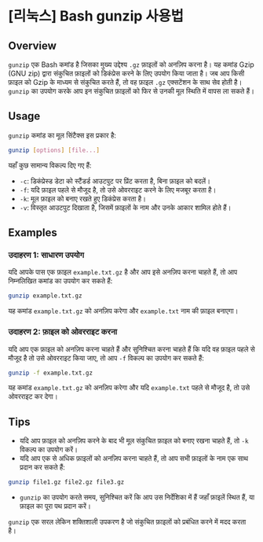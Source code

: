 # [리눅스] Bash gunzip 사용법

## Overview
`gunzip` एक Bash कमांड है जिसका मुख्य उद्देश्य `.gz` फ़ाइलों को अनज़िप करना है। यह कमांड Gzip (GNU zip) द्वारा संकुचित फ़ाइलों को डिकंप्रेस करने के लिए उपयोग किया जाता है। जब आप किसी फ़ाइल को Gzip के माध्यम से संकुचित करते हैं, तो वह फ़ाइल `.gz` एक्सटेंशन के साथ सेव होती है। `gunzip` का उपयोग करके आप इन संकुचित फ़ाइलों को फिर से उनकी मूल स्थिति में वापस ला सकते हैं।

## Usage
`gunzip` कमांड का मूल सिंटैक्स इस प्रकार है:

```bash
gunzip [options] [file...]
```

यहाँ कुछ सामान्य विकल्प दिए गए हैं:

- `-c`: डिकंप्रेस्ड डेटा को स्टैंडर्ड आउटपुट पर प्रिंट करता है, बिना फ़ाइल को बदलें।
- `-f`: यदि फ़ाइल पहले से मौजूद है, तो उसे ओवरराइट करने के लिए मजबूर करता है।
- `-k`: मूल फ़ाइल को बनाए रखते हुए डिकंप्रेस करता है।
- `-v`: विस्तृत आउटपुट दिखाता है, जिसमें फ़ाइलों के नाम और उनके आकार शामिल होते हैं।

## Examples
### उदाहरण 1: साधारण उपयोग
यदि आपके पास एक फ़ाइल `example.txt.gz` है और आप इसे अनज़िप करना चाहते हैं, तो आप निम्नलिखित कमांड का उपयोग कर सकते हैं:

```bash
gunzip example.txt.gz
```

यह कमांड `example.txt.gz` को अनज़िप करेगा और `example.txt` नाम की फ़ाइल बनाएगा।

### उदाहरण 2: फ़ाइल को ओवरराइट करना
यदि आप एक फ़ाइल को अनज़िप करना चाहते हैं और सुनिश्चित करना चाहते हैं कि यदि वह फ़ाइल पहले से मौजूद है तो उसे ओवरराइट किया जाए, तो आप `-f` विकल्प का उपयोग कर सकते हैं:

```bash
gunzip -f example.txt.gz
```

यह कमांड `example.txt.gz` को अनज़िप करेगा और यदि `example.txt` पहले से मौजूद है, तो उसे ओवरराइट कर देगा।

## Tips
- यदि आप फ़ाइल को अनज़िप करने के बाद भी मूल संकुचित फ़ाइल को बनाए रखना चाहते हैं, तो `-k` विकल्प का उपयोग करें।
- यदि आप एक से अधिक फ़ाइलों को अनज़िप करना चाहते हैं, तो आप सभी फ़ाइलों के नाम एक साथ प्रदान कर सकते हैं:

```bash
gunzip file1.gz file2.gz file3.gz
```

- `gunzip` का उपयोग करते समय, सुनिश्चित करें कि आप उस निर्देशिका में हैं जहाँ फ़ाइलें स्थित हैं, या फ़ाइल का पूरा पथ प्रदान करें।

`gunzip` एक सरल लेकिन शक्तिशाली उपकरण है जो संकुचित फ़ाइलों को प्रबंधित करने में मदद करता है।
